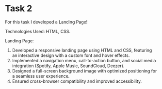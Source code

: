 # Task 2
For this task I developed a Landing Page!

Technologies Used: HTML, CSS.

Landing Page:

1. Developed a responsive landing page using HTML and CSS, featuring an interactive design with a custom font and hover effects.
2. Implemented a navigation menu, call-to-action button, and social media integration (Spotify, Apple Music, SoundCloud, Deezer).
3. Designed a full-screen background image with optimized positioning for a seamless user experience.
4. Ensured cross-browser compatibility and improved accessibility.
